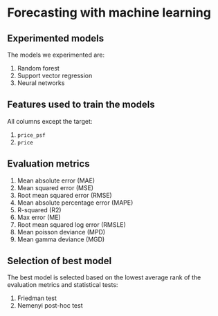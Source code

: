 # Forecasting with machine learning

## Experimented models
The models we experimented are:
1. Random forest
2. Support vector regression
3. Neural networks

## Features used to train the models
All columns except the target:
1. `price_psf`
2. `price`

## Evaluation metrics
1. Mean absolute error (MAE)
2. Mean squared error (MSE)
3. Root mean squared error (RMSE)
4. Mean absolute percentage error (MAPE)
5. R-squared (R2)
6. Max error (ME)
7. Root mean squared log error (RMSLE)
8. Mean poisson deviance (MPD)
9. Mean gamma deviance (MGD)

## Selection of best model
The best model is selected based on the lowest average rank of the evaluation metrics and statistical tests:
1. Friedman test
2. Nemenyi post-hoc test
